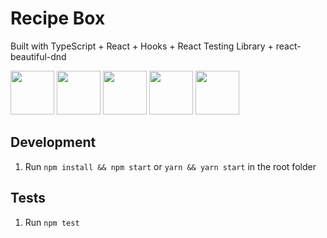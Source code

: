# Recipe Box

Built with TypeScript + React + Hooks + React Testing Library + react-beautiful-dnd

<div>
<img src="https://hackr.io/tutorials/typescript/logo-typescript.svg?ver=1550646462" width="70" height="70">
<img src="https://jaki-jezyk-programowania.pl/img/react.png" width="70" height="70">
<img src="https://d2eip9sf3oo6c2.cloudfront.net/series/square_covers/000/000/313/square_256/EGH_CustomReactHooks_Final.png" width="70" height="70">
<img src="https://raw.githubusercontent.com/testing-library/react-testing-library/master/other/goat.png" width="70" height="70">
<img src="https://user-images.githubusercontent.com/2182637/43372837-8c72d3f8-93e8-11e8-9d92-a82adde7718f.png" width="70" height="70">
</div>

## Development

1. Run `npm install && npm start` or `yarn && yarn start` in the root folder

## Tests

1. Run `npm test`
